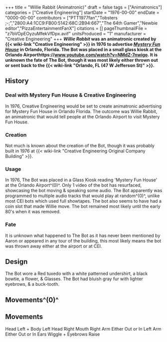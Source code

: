 +++
title = "Willie Rabbit (Animatronic)"
draft = false
tags = ["Animatronics"]
categories = ["Creative Engineering"]
startDate = "1976-00-00"
endDate = "0000-00-00"
contributors = ["PTT1977fan","Tobsters ;-;","2800:A4:1CC9:FB00:5142:68C:2B94:667","The 64th Gamer","Newbie editor","PizzaEntertainmentFanX"]
citations = []
pageThumbnailFile = "z7bVOpEOyzuMfekVfDpx.avif"
unitsProduced = "1"
manufacturer = "Creative Engineering"
+++
***Willie Rabbit* was an animatronic created by {{< wiki-link "Creative Engineering" >}} in 1976 to advertise *[Mystery Fun House](https://en.wikipedia.org/wiki/Mystery_Fun_House)* in Orlando, Florida. The Bot was placed in a small glass kiosk at the Orlando Airporthttps://www.youtube.com/watch?v=NMdZ-7nwigo.
It is unknown the fate of The Bot, though it was most likely either thrown out or sent back to the {{< wiki-link "Orlando, FL (47 W Jefferson St)" >}}.**

## History

### Deal with Mystery Fun House & Creative Engineering

In 1976, Creative Engineering would be set to create animatronic advertising for Mystery Fun House in Orlando Florida. The outcome was Willie Rabbit, an animatronic that would tell people at the Orlando Airport to visit Mystery Fun House.

### Creation

Not much is known about the creation of the Bot, though it was probably built in 1976 at {{< wiki-link "Creative Engineering Original Company Building" >}}.

### Usage

In 1976, The Bot was placed in a Glass Kiosk reading 'Mystery Fun House' at the Orlando Airport^(0)^. Only 1 video of the bot has resurfaced, showcasing the bot moving & speaking some audio. The Bot apparently was programmed to multiple audio tracks that would play at random^(0)^, unlike most CEI bots which used full showtapes. The bot also seems to have had a coin slot that made Willie move.
The bot remained most likely until the early 80's when it was removed.

### Fate

It is unknown what happened to The Bot as it has never been mentioned by Aaron or appeared in any tour of the building, this most likely means the bot was thrown away either at the airport or at CEI.

## Design

The Bot wore a Red tuxedo with a white patterned undershirt, a black bowtie, a flower, & Glasses. The Bot had bluish gray fur with lighter eyebrows, & a buck-tooth.

## Movements^(0)^

  Movements
  ------------------------------
  Head Left + Body Left
  Head Right
  Mouth
  Right Arm Either Out or In
  Left Arm Either Out or In
  Ears Wiggle + Eyebrows Raise

